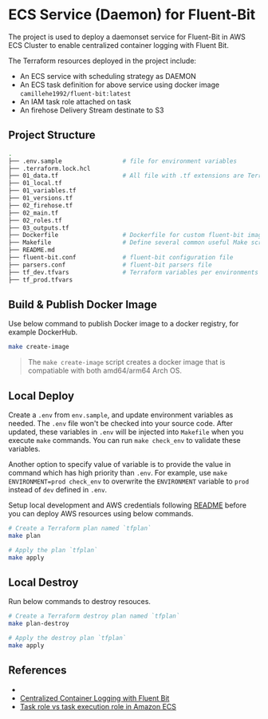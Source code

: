 # ECS Service (Daemon) for Fluent-Bit

The project is used to deploy a daemonset service for Fluent-Bit in AWS ECS Cluster to enable centralized container logging with Fluent Bit.

The Terraform resources deployed in the project include:

- An ECS service with scheduling strategy as DAEMON
- An ECS task definition for above service using docker image `camillehe1992/fluent-bit:latest`
- An IAM task role attached on task
- An firehose Delivery Stream destinate to S3

## Project Structure

```bash
.
├── .env.sample                 # file for environment variables
├── .terraform.lock.hcl
├── 01_data.tf                  # All file with .tf extensions are Terraform related
├── 01_local.tf
├── 01_variables.tf
├── 01_versions.tf
├── 02_firehose.tf
├── 02_main.tf
├── 02_roles.tf
├── 03_outputs.tf
├── Dockerfile                  # Dockerfile for custom fluent-bit image
├── Makefile                    # Define several common useful Make scripts
├── README.md
├── fluent-bit.conf             # fluent-bit configuration file
├── parsers.conf                # fluent-bit parsers file
├── tf_dev.tfvars               # Terraform variables per environments
├── tf_prod.tfvars
```

## Build & Publish Docker Image

Use below command to publish Docker image to a docker registry, for example DockerHub.

```bash
make create-image
```

> The `make create-image` script creates a docker image that is compatiable with both amd64/arm64 Arch OS.

## Local Deploy

Create a `.env` from `env.sample`, and update environment variables as needed. The `.env` file won't be checked into your source code. After updated, these variables in `.env` will be injected into `Makefile` when you execute `make` commands. You can run `make check_env` to validate these variables.

Another option to specify value of variable is to provide the value in command which has high priority than `.env`. For example, use `make ENVIRONMENT=prod check_env` to overwrite the `ENVIRONMENT` variable to `prod` instead of `dev` defined in `.env`.

Setup local development and AWS credentials following [README](../README.md) before you can deploy AWS resources using below commands.

```bash
# Create a Terraform plan named `tfplan`
make plan

# Apply the plan `tfplan`
make apply
```

## Local Destroy

Run below commands to destroy resouces.

```bash
# Create a Terraform destroy plan named `tfplan`
make plan-destroy

# Apply the destroy plan `tfplan`
make apply
```

## References

- [](https://fluentbit.io/)
- [Centralized Container Logging with Fluent Bit](https://aws.amazon.com/blogs/opensource/centralized-container-logging-fluent-bit/)
- [Task role vs task execution role in Amazon ECS](https://towardsthecloud.com/amazon-ecs-task-role-vs-execution-role)
